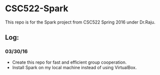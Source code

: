 # CSC522-Spark
This repo is for the Spark project from CSC522 Spring 2016 under Dr.Raju.


## Log:

### 03/30/16
 - Create this repo for fast and efficient group cooperation. 
 - Install Spark on my local machine instead of using VirtualBox.
